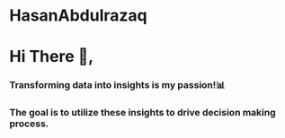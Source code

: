 # HasanAbdulrazaq

<h1><b>Hi There 👋,</b></h1>

<h3>Transforming data into insights is my passion!📊</h3>
<h3>The goal is to utilize these insights to drive decision making process.</h3>